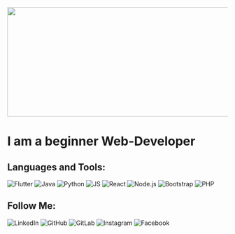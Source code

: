 
<img src="https://github.com/Jager-dev/jager-dev/blob/main/assets/Animated.gif" alt="" width="813" height="250"> 

# I am a beginner Web-Developer

## Languages and Tools:
![Flutter](https://img.shields.io/badge/Flutter-040c10?style=for-the-badge&logo=flutter&logoColor=47C5FB)
![Java](https://img.shields.io/badge/Java-040c10?style=for-the-badge&logo=java&logoColor=ea171a)
![Python](https://img.shields.io/badge/Python-040c10?style=for-the-badge&logo=python&logoColor=356fa0)
![JS](https://img.shields.io/badge/Javascript-040c10?style=for-the-badge&logo=javascript&logoColor=f7df1e)
![React](https://img.shields.io/badge/React-040c10?style=for-the-badge&logo=react&logoColor=5ed3f3)
![Node.js](https://img.shields.io/badge/Node.js-040c10?style=for-the-badge&logo=node.js&logoColor=589350)
![Bootstrap](https://img.shields.io/badge/Bootstrap-040c10?style=for-the-badge&logo=bootstrap&logoColor=533b78)
![PHP](https://img.shields.io/badge/PHP-040c10?style=for-the-badge&logo=php&logoColor=777bb3)






## Follow Me:
![[LinkedIn](https://img.shields.io/badge/LinkedIn-040c10?style=for-the-badge&logo=linkedin&logoColor=0a66c2)](https://www.linkedin.com/in/ulan-jakypov-72708117b/)
![[GitHub](https://img.shields.io/badge/Github-040c10?style=for-the-badge&logo=github&logoColor=ffffff)](https://github.com/Jager-dev)
![[GitLab](https://img.shields.io/badge/gitlab-040c10?style=for-the-badge&logo=gitlab&logoColor=777bb3)](https://gitlab.com/Jager-dev)
![Instagram](https://img.shields.io/badge/Instagram-040c10?style=for-the-badge&logo=Instagram&logoColor=8f30ad)
![[Facebook](https://img.shields.io/badge/Facebook-040c10?style=for-the-badge&logo=Facebook&logoColor=4867aa)](https://www.facebook.com/ulik.zhakypov/)
    
